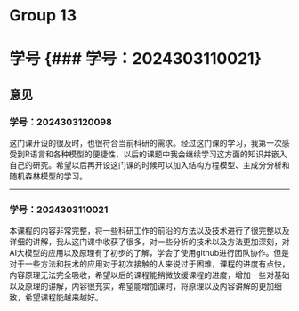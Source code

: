 # Group 13

# 学号 {### 学号：2024303110021}

## 意见

### 学号：2024303120098

这门课开设的很及时，也很符合当前科研的需求。经过这门课的学习，我第一次感受到R语言和各种模型的便捷性，以后的课题中我会继续学习这方面的知识并嵌入自己的研究。希望以后再开设这门课的时候可以加入结构方程模型、主成分分析和随机森林模型的学习。

---

### 学号：2024303110021

本课程的内容非常完整，将一些科研工作的前沿的方法以及技术进行了很完整以及详细的讲解，我从这门课中收获了很多，对一些分析的技术以及方法更加深刻，对AI大模型的应用以及原理有了初步的了解，学会了使用github进行团队协作。但是对于一些方法和技术的应用对于初次接触的人来说过于困难，课程的进度有点快，内容原理无法完全吸收，希望以后的课程能稍微放缓课程的进度，增加一些对基础以及原理的讲解，内容很充实，希望能增加课时，将原理以及内容讲解的更加细致，希望课程能越来越好。
